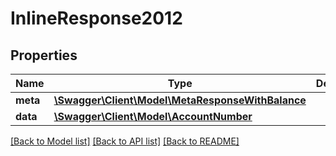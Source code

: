 # InlineResponse2012

## Properties
Name | Type | Description | Notes
------------ | ------------- | ------------- | -------------
**meta** | [**\Swagger\Client\Model\MetaResponseWithBalance**](MetaResponseWithBalance.md) |  | [optional] 
**data** | [**\Swagger\Client\Model\AccountNumber**](AccountNumber.md) |  | [optional] 

[[Back to Model list]](../README.md#documentation-for-models) [[Back to API list]](../README.md#documentation-for-api-endpoints) [[Back to README]](../README.md)


